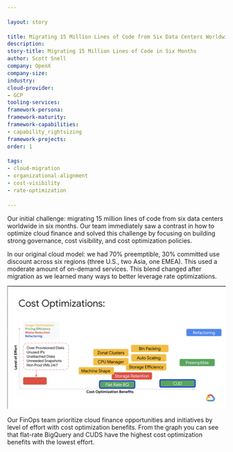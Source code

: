 ```yaml
---

layout: story

title: Migrating 15 Million Lines of Code from Six Data Centers Worldwide in Six Months
description:
story-title: Migrating 15 Million Lines of Code in Six Months
author: Scott Snell
company: OpenX
company-size:
industry:
cloud-provider:
- GCP
tooling-services:
framework-persona:
framework-maturity:
framework-capabilities:
- capability_rightsizing
framework-projects:
order: 1

tags:
- cloud-migration
- organizational-alignment
- cost-visibility
- rate-optimization

---
```


Our initial challenge: migrating 15 million lines of code from six data centers worldwide in six months. Our team immediately saw a contrast in how to optimize cloud finance and solved this challenge by focusing on building strong governance, cost visibility, and cost optimization policies.

In our original cloud model: we had 70% preemptible, 30% committed use discount across six regions (three U.S., two Asia, one EMEA). This used a moderate amount of on-demand services. This blend changed after migration as we learned many ways to better leverage rate optimizations.

![](/img/stories/open-x.jpeg)

Our FinOps team prioritize cloud finance opportunities and initiatives by level of effort with cost optimization benefits. From the graph you can see that flat-rate BigQuery and CUDS have the highest cost optimization benefits with the lowest effort.
